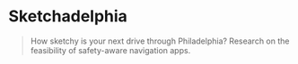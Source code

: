 # Sketchadelphia
> How sketchy is your next drive through Philadelphia?
> Research on the feasibility of safety-aware navigation apps.

